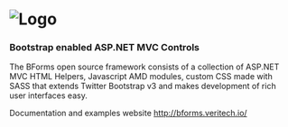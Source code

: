 ![Logo](https://github.com/stefanprodan/BForms/raw/master/BForms.Docs/Content/Images/logo-bforms.png)
======

### Bootstrap enabled ASP.NET MVC Controls

The BForms open source framework consists of a collection of ASP.NET MVC HTML Helpers, Javascript AMD modules, custom CSS made with SASS that extends Twitter Bootstrap v3 and makes development of rich user interfaces easy.

Documentation and examples website http://bforms.veritech.io/
